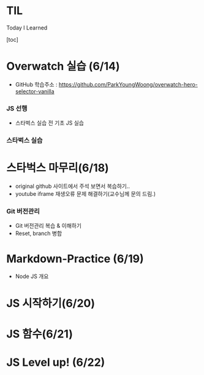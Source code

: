 # TIL

Today I Learned

[toc]

# Overwatch 실습 (6/14)

- GitHub 학습주소 : https://github.com/ParkYoungWoong/overwatch-hero-selector-vanilla

### JS 선행

- 스타벅스 실습 전 기초 JS 실습

### 스타벅스 실습





# 스타벅스 마무리(6/18)

- original github 사이트에서 주석 보면서 복습하기..
- youtube iframe 재생오류 문제 해결하기(교수님께 문의 드림.)

### Git 버전관리

- Git 버전관리 복습 & 이해하기
- Reset, branch 병합



# Markdown-Practice (6/19)

- Node JS 개요



# JS 시작하기(6/20)





# JS 함수(6/21)



# JS Level up! (6/22)

